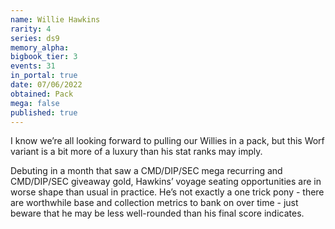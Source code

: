 ```yaml
---
name: Willie Hawkins
rarity: 4
series: ds9
memory_alpha:
bigbook_tier: 3
events: 31
in_portal: true
date: 07/06/2022
obtained: Pack
mega: false
published: true
---
```


I know we’re all looking forward to pulling our Willies in a pack, but this Worf variant is a bit more of a luxury than his stat ranks may imply.

Debuting in a month that saw a CMD/DIP/SEC mega recurring and CMD/DIP/SEC giveaway gold, Hawkins’ voyage seating opportunities are in worse shape than usual in practice. He’s not exactly a one trick pony - there are worthwhile base and collection metrics to bank on over time - just beware that he may be less well-rounded than his final score indicates.
